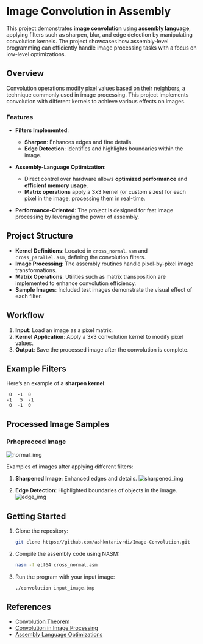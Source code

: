 # Image Convolution in Assembly

This project demonstrates **image convolution** using **assembly language**, applying filters such as sharpen, blur, and edge detection by manipulating convolution kernels. The project showcases how assembly-level programming can efficiently handle image processing tasks with a focus on low-level optimizations.

## Overview

Convolution operations modify pixel values based on their neighbors, a technique commonly used in image processing. This project implements convolution with different kernels to achieve various effects on images.

### Features

- **Filters Implemented**:
  - **Sharpen**: Enhances edges and fine details.
  - **Edge Detection**: Identifies and highlights boundaries within the image.

- **Assembly-Language Optimization**:
  - Direct control over hardware allows **optimized performance** and **efficient memory usage**.
  - **Matrix operations** apply a 3x3 kernel (or custom sizes) for each pixel in the image, processing them in real-time.

- **Performance-Oriented**: The project is designed for fast image processing by leveraging the power of assembly.

## Project Structure

- **Kernel Definitions**: Located in `cross_normal.asm` and `cross_parallel.asm`, defining the convolution filters.
- **Image Processing**: The assembly routines handle pixel-by-pixel image transformations.
- **Matrix Operations**: Utilities such as matrix transposition are implemented to enhance convolution efficiency.
- **Sample Images**: Included test images demonstrate the visual effect of each filter.

## Workflow

1. **Input**: Load an image as a pixel matrix.
2. **Kernel Application**: Apply a 3x3 convolution kernel to modify pixel values.
3. **Output**: Save the processed image after the convolution is complete.

## Example Filters

Here’s an example of a **sharpen kernel**:

```plaintext
 0  -1  0
-1   5  -1
 0  -1  0
```

## Processed Image Samples

### Prheprocced Image
![normal_img](https://github.com/user-attachments/assets/a4be765e-f1fe-4490-855e-aaa77d5711ee)


Examples of images after applying different filters:

1. **Sharpened Image**: Enhanced edges and details.
![sharpened_img](https://github.com/user-attachments/assets/7ba73521-29a6-456f-b813-ffe105415add)

2. **Edge Detection**: Highlighted boundaries of objects in the image.
![edge_img](https://github.com/user-attachments/assets/80360425-c5bf-44b6-992f-5c7163596e7e)



## Getting Started

1. Clone the repository:
   ```bash
   git clone https://github.com/ashkntarivrdi/Image-Convolution.git
2. Compile the assembly code using NASM:

   ```bash
   nasm -f elf64 cross_normal.asm
3. Run the program with your input image:

   ```bash
   ./convolution input_image.bmp

## References

- [Convolution Theorem](https://en.wikipedia.org/wiki/Convolution_theorem)
- [Convolution in Image Processing](https://en.wikipedia.org/wiki/Kernel_(image_processing))
- [Assembly Language Optimizations](https://en.wikipedia.org/wiki/Assembly_language)
